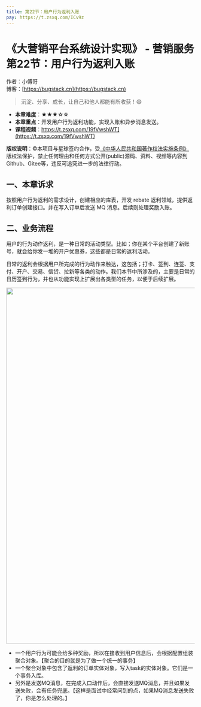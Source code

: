 ```yaml
---
title: 第22节：用户行为返利入账
pay: https://t.zsxq.com/ICv9z
---
```


# 《大营销平台系统设计实现》 - 营销服务 第22节：用户行为返利入账

作者：小傅哥
<br/>博客：[https://bugstack.cn](https://bugstack.cn)

>沉淀、分享、成长，让自己和他人都能有所收获！😄

- **本章难度**：★★★☆☆
- **本章重点**：开发用户行为返利功能，实现入账和异步消息发送。
- **课程视频**：https://t.zsxq.com/19fVwshWT](https://t.zsxq.com/19fVwshWT)

**版权说明**：©本项目与星球签约合作，受[《中华人民共和国著作权法实施条例》](http://www.gov.cn/zhengce/2020-12/26/content_5573623.htm) 版权法保护，禁止任何理由和任何方式公开(public)源码、资料、视频等内容到Github、Gitee等，违反可追究进一步的法律行动。

## 一、本章诉求

按照用户行为返利的需求设计，创建相应的库表，开发 rebate 返利领域，提供返利订单创建接口。并在写入订单后发送 MQ 消息。后续则处理奖励入账。

## 二、业务流程

用户的行为动作返利，是一种日常的活动类型。比如；你在某个平台创建了新账号，就会给你发一堆的开户优惠券，这些都是日常的返利活动。

日常的返利会根据用户所完成的行为动作来触达，这包括；打卡、签到、连签、支付、开户、交易、信贷、拉新等各类的动作。我们本节中所涉及的，主要是日常的日历签到行为，并也从功能实现上扩展出各类型的任务，以便于后续扩展。

<div align="center">
    <img src="https://bugstack.cn/images/article/project/big-market/big-market-31-01.png" width="950px">
</div>

- 一个用户行为可能会给多种奖励，所以在接收到用户信息后，会根据配置组装聚合对象。【聚合的目的就是为了做一个统一的事务】
- 一个聚合对象中包含了返利的订单实体对象，写入task的实体对象。它们是一个事务入库。
- 另外是发送MQ消息，在完成入口动作后，会直接发送MQ消息，并且如果发送失败，会有任务兜底。【这样是面试中经常问到的点，如果MQ消息发送失败了，你是怎么处理的。】


